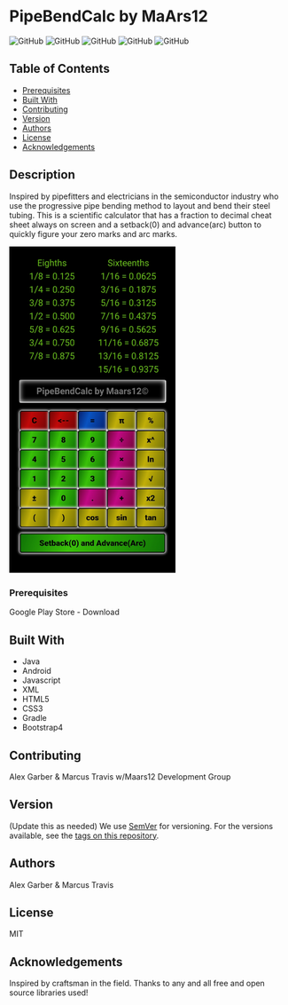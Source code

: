  
# PipeBendCalc by MaArs12

![GitHub](https://img.shields.io/github/repo-size/Maars12/PipeBendCalc?style=plastic) ![GitHub](https://img.shields.io/github/last-commit/Maars12/PipeBendCalc?style=plastic) ![GitHub](https://img.shields.io/github/languages/top/Maars12/PipeBendCalc?style=plastic) ![GitHub](https://img.shields.io/github/license/Maars12/PipeBendCalc?style=plastic) ![GitHub](https://img.shields.io/github/followers/Maars12?style=social)

## Table of Contents

* [Prerequisites](#prerequisites)
* [Built With](#built-with)
* [Contributing](#contributing)
* [Version](#version)
* [Authors](#authors)
* [License](#license)
* [Acknowledgements](#acknowledgements)

## Description

Inspired by pipefitters and electricians in the semiconductor industry who use the progressive pipe bending method to layout and bend their steel tubing. This is a scientific calculator that has a fraction to decimal cheat sheet always on screen and a setback(0) and advance(arc) button to quickly figure your zero marks and arc marks.

<img src="./app/src/main/assets/images/PipeBendCalc1.jpg" width="300"/>

### Prerequisites

Google Play Store - Download

## Built With

* Java 
* Android 
* Javascript 
* XML 
* HTML5 
* CSS3 
* Gradle
* Bootstrap4

## Contributing

Alex Garber & Marcus Travis w/Maars12 Development Group

## Version
(Update this as needed)
We use [SemVer](http://semver.org/) for versioning. For the versions available, see the [tags on this repository](https://github.com/your/project/tags). 

## Authors

Alex Garber & Marcus Travis

## License

MIT

## Acknowledgements

Inspired by craftsman in the field.
Thanks to any and all free and open source libraries used!

